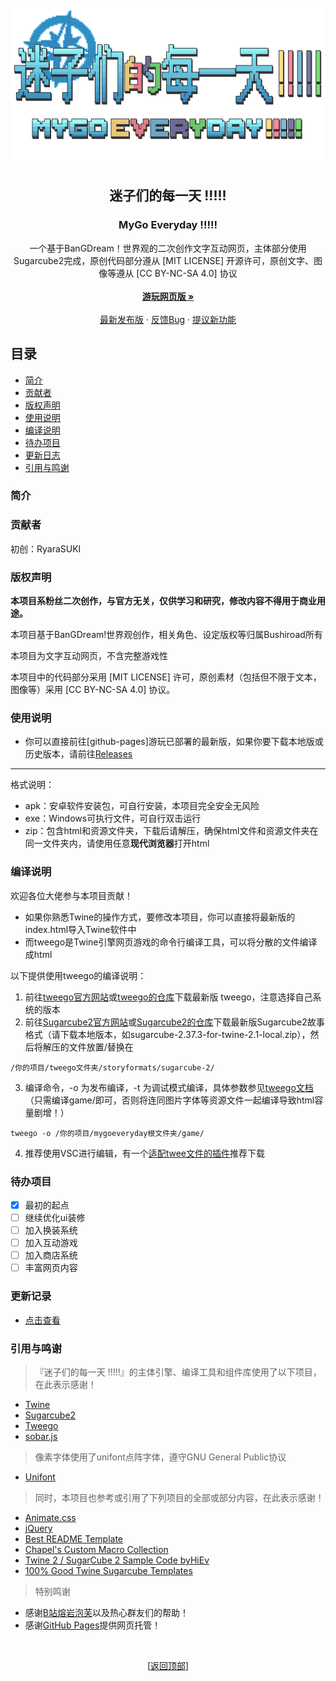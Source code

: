 <div id="top"></div>

<br />
<div align="center">
  <a href="https://github.com/RyaraSUKI/MyGoEveryday">
    <img src="img/mygoe_logo.png" alt="Logo" width="auto" height="auto">
  </a>

  <h2 align="center">迷子们的每一天 !!!!!</h2>
  <h3 align="center">MyGo Everyday !!!!!</h3>
  <p align="center">  
一个基于BanGDream！世界观的二次创作文字互动网页，主体部分使用Sugarcube2完成，原创代码部分遵从 [MIT LICENSE] 开源许可，原创文字、图像等遵从 [CC BY-NC-SA 4.0] 协议    
    <br />
    <br />
    <a href="https://github.com/RyaraSUKI/MyGoEveryday"><strong>游玩网页版 »</strong></a>
    <br />
    <br />
    <a href="https://github.com/RyaraSUKI/MyGoEveryday/releases/latest">最新发布版</a>
    ·
    <a href="https://github.com/RyaraSUKI/MyGoEveryday/issues">反馈Bug</a>
    ·
    <a href="https://github.com/RyaraSUKI/MyGoEveryday/issues">提议新功能</a>
  </p>
</div>
 
## 目录

- [简介](#简介)
- [贡献者](#贡献者)
- [版权声明](#版权声明)
- [使用说明](#使用说明)
- [编译说明](#编译说明)
- [待办项目](#待办项目)
- [更新日志](#更新日志)
- [引用与鸣谢](#引用与鸣谢)

### 简介



### 贡献者

初创：RyaraSUKI

### 版权声明

**本项目系粉丝二次创作，与官方无关，仅供学习和研究，修改内容不得用于商业用途。**

本项目基于BanGDream!世界观创作，相关角色、设定版权等归属Bushiroad所有

本项目为文字互动网页，不含完整游戏性

本项目中的代码部分采用 [MIT LICENSE] 许可，原创素材（包括但不限于文本，图像等）采用 [CC BY-NC-SA 4.0] 协议。

### 使用说明

- 你可以直接前往[github-pages]游玩已部署的最新版，如果你要下载本地版或历史版本，请前往[Releases](https://github.com/RyaraSUKI/MyGoEveryday/releases)

---
格式说明：
- apk：安卓软件安装包，可自行安装，本项目完全安全无风险
- exe：Windows可执行文件，可自行双击运行
- zip：包含html和资源文件夹，下载后请解压，确保html文件和资源文件夹在同一文件夹内，请使用任意**现代浏览器**打开html

### 编译说明
欢迎各位大佬参与本项目贡献！
- 如果你熟悉Twine的操作方式，要修改本项目，你可以直接将最新版的index.html导入Twine软件中
- 而tweego是Twine引擎网页游戏的命令行编译工具，可以将分散的文件编译成html

以下提供使用tweego的编译说明：
1. 前往[tweego官方网站](https://www.motoslave.net/tweego/)或[tweego的仓库](https://github.com/tmedwards/tweego)下载最新版 tweego，注意选择自己系统的版本
2. 前往[Sugarcube2官方网站](https://www.motoslave.net/sugarcube/2/)或[Sugarcube2的仓库](https://github.com/tmedwards/sugarcube-2)下载最新版Sugarcube2故事格式（请下载本地版本，如sugarcube-2.37.3-for-twine-2.1-local.zip），然后将解压的文件放置/替换在
```
/你的项目/tweego文件夹/storyformats/sugarcube-2/
```
3. 编译命令，-o 为发布编译，-t 为调试模式编译，具体参数参见[tweego文档](https://www.motoslave.net/tweego/docs/)（只需编译game/即可，否则将连同图片字体等资源文件一起编译导致html容量剧增！）
```
tweego -o /你的项目/mygoeveryday根文件夹/game/
```
4. 推荐使用VSC进行编辑，有一个[适配twee文件的插件](https://marketplace.visualstudio.com/items?itemName=cyrusfirheir.twee3-language-tools)推荐下载

### 待办项目
- [X] 最初的起点
- [ ] 继续优化ui装修
- [ ] 加入换装系统
- [ ] 加入互动游戏
- [ ] 加入商店系统
- [ ] 丰富网页内容

### 更新记录

- [点击查看](https://github.com/RyaraSUKI/MyGoEveryday/blob/master/update.md)

### 引用与鸣谢

> 『迷子们的每一天 !!!!!』的主体引擎、编译工具和组件库使用了以下项目，在此表示感谢！

- [Twine](https://twinery.org/)
- [Sugarcube2](https://github.com/tmedwards/sugarcube-2)
- [Tweego](https://github.com/tmedwards/tweego)
- [sobar.js](https://soberjs.com/)

> 像素字体使用了unifont点阵字体，遵守GNU General Public协议
- [Unifont](https://unifoundry.com/unifont/index.html)

> 同时，本项目也参考或引用了下列项目的全部或部分内容，在此表示感谢！

- [Animate.css](https://daneden.github.io/animate.css)
- [jQuery](https://jquery.com/)
- [Best README Template](https://github.com/shaojintian/Best_README_template)
- [Chapel's Custom Macro Collection](https://github.com/ChapelR/custom-macros-for-sugarcube-2)
- [Twine 2 / SugarCube 2 Sample Code byHiEv](https://hiev-heavy-ind.com/Sample_Code/Sample_Code.html)
- [100% Good Twine Sugarcube Templates](https://manonamora.itch.io/twine-sugarcube-templates)

> 特别鸣谢

- 感谢[B站熔岩泡芙](https://b23.tv/2YHc679)以及热心群友们的帮助！
- 感谢[GitHub Pages](https://pages.github.com)提供网页托管！

<br>
<p align="center">[<a href="#top">返回顶部</a>]</p>